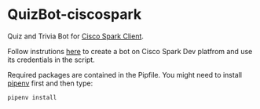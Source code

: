 # QuizBot-ciscospark
Quiz and Trivia Bot for [Cisco Spark Client](https://developer.ciscospark.com/).

Follow instrutions [here](https://developer.ciscospark.com/bots.html) to create a bot on Cisco Spark Dev platfrom and use its credentials in the script.

Required packages are contained in the Pipfile. You might need to install [pipenv](http://docs.pipenv.org/) first and then type:

`pipenv install`
